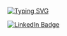 
[![Typing SVG](https://readme-typing-svg.herokuapp.com/?lines=++++++Hello+My+name+is+Mohammed+Naeem;Welcome+to+my+Github)](https://git.io/typing-svg)


<div id="badges">
  <a href="https://www.linkedin.com/in/mohammed-naeem-28aa62238/">
    <img src="https://img.shields.io/badge/LinkedIn-blue?style=for-the-badge&logo=linkedin&logoColor=white" alt="LinkedIn Badge"/>
  </a>
</div>




<!--
**MNaeem345/MNaeem345** is a ✨ _special_ ✨ repository because its `README.md` (this file) appears on your GitHub profile.

Here are some ideas to get you started:

- 🔭 I’m currently working on ...
- 🌱 I’m currently learning ...
- 👯 I’m looking to collaborate on ...
- 🤔 I’m looking for help with ...
- 💬 Ask me about ...
- 📫 How to reach me: ...
- 😄 Pronouns: ...
- ⚡ Fun fact: ...
-->
